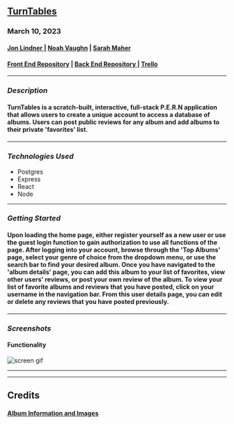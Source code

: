 ## [TurnTables](https://turn-tables.surge.sh/feed)

### **March 10, 2023**

#### [Jon Lindner ](https://www.linkedin.com/in/jon-lindner-807847183/) | [Noah Vaughn](https://www.linkedin.com/in/noahvaughn/) | [Sarah Maher](https://www.linkedin.com/in/sarah-maher-8a6865255/?original_referer=https%3A%2F%2Fgithub.com%2Fmartinsliz%2FTheme-Park-Haters%2Fedit%2Fmain%2FREADME.md)

#### [Front End Repository](https://github.com/jonclindner/TurnTables) | [Back End Repository ](https://github.com/jonclindner/TurnTables-Backend) | [Trello](https://trello.com/b/kEiMJIBB/turntables)

---

### **_Description_**

#### TurnTables is a scratch-built, interactive, full-stack P.E.R.N application that allows users to create a unique account to access a database of albums. Users can post public reviews for any album and add albums to their private 'favorites' list.

####

---

### **_*Technologies Used*_**

- Postgres
- Express
- React
- Node

---

### **_Getting Started_**

#### Upon loading the home page, either register yourself as a new user or use the guest login function to gain authorization to use all functions of the page. After logging into your account, browse through the 'Top Albums' page, select your genre of choice from the dropdown menu, or use the search bar to find your desired album. Once you have navigated to the 'album details' page, you can add this album to your list of favorites, view other users' reviews, or post your own review of the album. To view your list of favorite albums and reviews that you have posted, click on your username in the navigation bar. From this user details page, you can edit or delete any reviews that you have posted previously.

---

### **_Screenshots_**

#### Functionality

![screen gif](images/TurnTables_Screen_recording_AdobeExpress.gif)

---

---

## **Credits**

#### [Album Information and Images](https://www.last.fm/)

